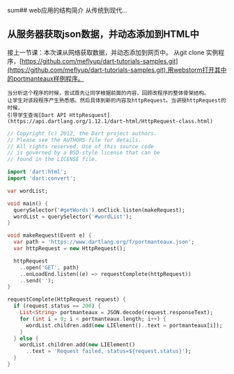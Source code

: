 sum## web应用的结构简介
从传统到现代...
## 从服务器获取json数据，并动态添加到HTML中
接上一节课：本次课从网络获取数据，并动态添加到网页中。
从git clone 实例程序，[https://github.com/meflyup/dart-tutorials-samples.git](https://github.com/meflyup/dart-tutorials-samples.git),用webstorm打开其中的portmanteaux样例程序。
```
当分析这个程序的时候，尝试首先让同学根据前面的内容，回顾改程序的整体骨架结构。
让学生对该段程序产生熟悉感。然后具体到新的内容及httpRequest。当讲授httpRequest的时候，
引导学生查询[Dart API HttpResquest](https://api.dartlang.org/1.12.1/dart-html/HttpRequest-class.html)
```
```dart
// Copyright (c) 2012, the Dart project authors.  
// Please see the AUTHORS file for details. 
// All rights reserved. Use of this source code 
// is governed by a BSD-style license that can be 
// found in the LICENSE file.

import 'dart:html';
import 'dart:convert';

var wordList;

void main() {
  querySelector('#getWords').onClick.listen(makeRequest);
  wordList = querySelector('#wordList');
}

void makeRequest(Event e) {
  var path = 'https://www.dartlang.org/f/portmanteaux.json';
  var httpRequest = new HttpRequest();

  httpRequest
    ..open('GET', path)
    ..onLoadEnd.listen((e) => requestComplete(httpRequest))
    ..send('');
}

requestComplete(HttpRequest request) {
  if (request.status == 200) {
    List<String> portmanteaux = JSON.decode(request.responseText);
    for (int i = 0; i < portmanteaux.length; i++) {
      wordList.children.add(new LIElement()..text = portmanteaux[i]);
    }
  } else {
    wordList.children.add(new LIElement()
      ..text = 'Request failed, status=${request.status}');
  }
}

```